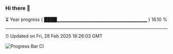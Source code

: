 ### Hi there 👋

⏳ Year progress { ████▁▁▁▁▁▁▁▁▁▁▁▁▁▁▁▁▁▁▁▁▁▁▁▁▁▁ } 16.10 %

---

⏰ Updated on Fri, 28 Feb 2025 18:28:03 GMT

![Progress Bar CI](https://github.com/liununu/liununu/workflows/Progress%20Bar%20CI/badge.svg)
